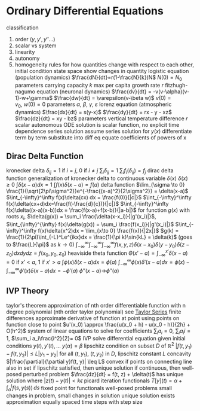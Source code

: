 # Ordinary Differential Equations
classification
1. order ($y, y', y'' \ldots$)
2. scalar vs system
3. linearity
4. autonomy
5. homogeneity
rules for how quantities change with respect to each other, initial condition
state space
	show changes in quantity
logistic equation (population dynamics)
	$\frac{dN}{dt}=r(1-\frac{N}{k})N$
	$N(0) = N_0$
	parameters
		carrying capacity $k$
		max per capita growth rate $r$
fitzhugh-nagumo equation (neuronal dynamics)
	$\frac{dv}{dt} = -v(v-\alpha)(v-1)-w+\gamma$
	$\frac{dw}{dt} = \varepsilon(v-\beta w)$
	$v(0) = v_0,~w(0) = 0$
	parameters $\alpha,~\beta,~\gamma,~\varepsilon$
lorenz equation (atmospheric dynamics)
	$\frac{dx}{dt} = s(y-x)$
	$\frac{dy}{dt} = rx - y - xz$
	$\frac{dz}{dt} = xy - bz$
	parameters
		vertical temperature difference $r$
scalar autonomous ODE
	solution is scalar function, no explicit time dependence
series solution
	assume series solution for $y(x)$
	differentiate term by term
	substitute into diff eq
	equate coefficients of powers of x
## Dirac Delta Function
kronecker delta
	$\delta_{ij} = 1$ if $i = j$, $0$ if $i \neq j$
	$\sum_i \delta_{ij} = 1$
	$\sum_i f_i(\delta_{ij}) = f_j$
dirac delta function
	generalization of kronecker delta to continuous variable $\delta(x)$
	$\delta(x) \geq 0$
	$\int \delta(x-a) dx = 1$
	$\int f(x)\delta(x-a)=f(a)$
delta function
	$\lim_{\sigma \to 0} \frac{1}{\sqrt{2\pi\sigma^2}}e^{-\frac{(x-a)^2}{2\sigma^2}} = \delta(x-a)$
	$\int_{-\infty}^\infty f(x)\delta(cx) dx = \frac{f(0)}{|c|}$
	$\int_{-\infty}^\infty f(x)\delta(cx+d)dx=\frac{f(-\frac{d}{c})}{|c|}$
	$\int_{-\infty}^\infty f(x)\delta((x-a)(x-b))dx = \frac{f(x-a)+f(x-b)}{|a-b|}$
	for function $g(x)$ with roots $x_i$, $\delta(g(x)) = \sum_i \frac{\delta(x-x_i)}{|g'(x_i)|}$, $\int_{\infty}^{\infty} f(x)\delta(g(x)) = \sum_i \frac{f(x_i)}{|g'(x_i)|}$
	$\int_{-\infty}^\infty f(x)\delta(x^2)dx = \lim_{x\to 0} \frac{f(x)}{|2x|}$
	$g(k) = \frac{1}{2\pi}\int_{-L}^Le^{ikx}dx = \frac{1}{\pi k}\sin{kL} = \delta(k)$ (goes to $\frac{L}{\pi}$ as $k \to 0$)
	$\int_{-\infty}^{\infty}\int_{-\infty}^{\infty}\int_{-\infty}^{\infty}f(x,y,z)\delta(x-x_0)\delta(y-y_0)\delta(z-z_0)dxdydz = f(x_0,y_0,z_0)$
heaviside theta function
	$\Theta(x'-a) = \int_{-\infty}^{x'}\delta(x-a)=0$ if $x'<a$, $1$ if $x'>a$
$\int\phi(x)\delta(x-a)dx = \phi(a)$
$\int_{-\infty}^\infty\phi(x)\delta'(x-a)dx = \phi(x) - \int_{-\infty}^{\infty}\phi'(x)\delta(x-a)dx = -\phi'(a)$
$\phi''(x-a)$→$\phi''(a)$
## IVP Theory
taylor's theorem
	approximation of nth order differentiable function with n degree polynomial (nth order taylor polynomial)
	see [Taylor Series](power-series.md#expanding-functions-in-power-series)
finite differences
	approximate derivative of function at point using points on function close to point
	$u'(x_0) \approx \frac{u(x_0 + h) - u(x_0 - h)}{2h} + O(h^2)$
	system of linear equations to solve for coefficients
		$\sum_i a_i = 0$, $\sum_i a_ii = 1$, $\sum_i a_i\frac{i^2}{2}= 0$
IVP
	solve differential equation given initial conditions
		$y(t), y'(t), \ldots$ 
		$y(\alpha) = \beta$
	lipschitz condition on subset $D$ of $\mathbb{R}^2$
		$|f(t,y_1)-f(t,y_2)|\leq L|y_1-y_2|$ for all $(t,y_1)$, $(t,y_2)$ in $D$, lipschitz constant $L$
		concavity
			$|\frac{\partial}{\partial y}f(t, y)| \leq L$
			convex if points on connecting line also in set
		if lipschitz satisfied, then unique solution
			if continuous, then well-posed
			perturbed problem $\frac{dz}{dt} = f(t, z) + \delta(t)$ has unique solution where $|z(t) - y(t)| < k\epsilon$
picard iteration
	functionals
		$T[y](t) = \alpha + \int_a^t f(s, y(s)) \, ds$
	fixed point for functionals
well-posed problems
	small changes in problem, small changes in solution
	unique solution exists
approximation
	equally spaced time steps with step size